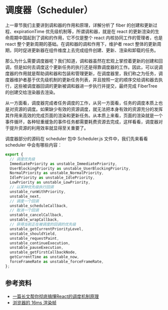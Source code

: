 # 调度器（Scheduler）

上一章节我们主要讲到调和器的作用和原理，详解分析了 fiber 的创建和更新过程、expirationTime 优先级机制等，所谓调和器，就是在 react 的更新渲染的生命周期中国起到了调和的作用，它不仅是整个 react 内核协同工作的管理者，也是 react 整个更新周期的基础。在调和器的调和作用下，维护者 react 整体的更新周期，同时促进更新器在组件维度上去完成组件创建、更新、渲染和卸载的任务。

那么为什么需要调度器呢？我们知道，调和器虽然在宏观上掌控着更新的创建和回调，但是如何去调度这个更新任务的执行还是得靠调度器的工作。因此，可以说调度器的作用就是帮助调和器和包装和管理更新，在调度器里，我们称之为任务，调度器维护者基于优先级机制的更新任务列表，并且按照一定的顺序交给调和器去执行，这些被调度器回调的更新被调和器进一步执行并提交，最终完成 FiberTree 的创建交给渲染器去渲染。

从一方面看，调度器完成者任务调度的工作，从另一方面看，任务的调度本质上也是对资源的调度。如果缺少有效的资源调度，就无法把本身有效的资源充分的发挥其作用来高效的完成页面的渲染和更新任务。从本质上来看，页面的渲染就是一个事件循环，各种轻重缓急的事件任务都需要耗费资源去完成，这样看看，调度器对于提升资源的利用效率就显得至关重要了。

调度器部分的源码在 scheduler 包中 Scheduler.js 文件中，我们先来看看 scheduler 中会有哪些内容：

```js
export {
  // 调度优先级
  ImmediatePriority as unstable_ImmediatePriority,
  UserBlockingPriority as unstable_UserBlockingPriority,
  NormalPriority as unstable_NormalPriority,
  IdlePriority as unstable_IdlePriority,
  LowPriority as unstable_LowPriority,
  // 以某种优先级执行回调
  unstable_runWithPriority,
  unstable_next,
  // 调度一个回调
  unstable_scheduleCallback,
  // 取消一个回调
  unstable_cancelCallback,
  unstable_wrapCallback,
  // 获得当前正在被调度的回调的优先级
  unstable_getCurrentPriorityLevel,
  unstable_shouldYield,
  unstable_requestPaint,
  unstable_continueExecution,
  unstable_pauseExecution,
  unstable_getFirstCallbackNode,
  getCurrentTime as unstable_now,
  forceFrameRate as unstable_forceFrameRate,
};
```

<!-- TODO 调度器宏观原理图 -->

## 参考资料

- [一篇长文帮你彻底搞懂React的调度机制原理](https://segmentfault.com/a/1190000039101758)
- [浏览器的 16ms 渲染帧](https://harttle.land/2017/08/15/browser-render-frame.html)
